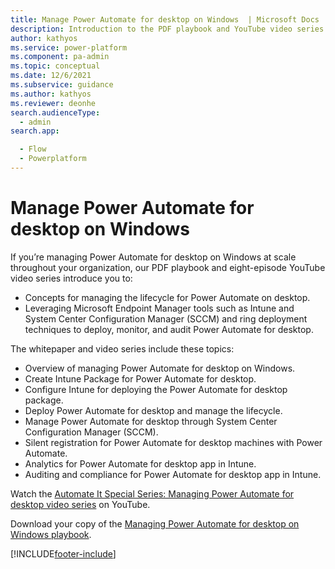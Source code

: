 ```yaml
---
title: Manage Power Automate for desktop on Windows  | Microsoft Docs
description: Introduction to the PDF playbook and YouTube video series for managing Power Automate for desktop on Windows at scale throughout your organization.
author: kathyos
ms.service: power-platform
ms.component: pa-admin
ms.topic: conceptual
ms.date: 12/6/2021
ms.subservice: guidance
ms.author: kathyos
ms.reviewer: deonhe
search.audienceType: 
  - admin
search.app: 

  - Flow
  - Powerplatform
---
```

# Manage Power Automate for desktop on Windows

If you’re managing Power Automate for desktop on Windows at scale throughout your organization, our PDF playbook and eight-episode YouTube video series introduce you to:

- Concepts for managing the lifecycle for Power Automate on desktop.
- Leveraging Microsoft Endpoint Manager tools such as Intune and System Center Configuration Manager (SCCM) and ring deployment techniques to deploy, monitor, and audit Power Automate for desktop.

The whitepaper and video series include these topics:

- Overview of managing Power Automate for desktop on Windows.
- Create Intune Package for Power Automate for desktop.
- Configure Intune for deploying the Power Automate for desktop package.
- Deploy Power Automate for desktop and manage the lifecycle.
- Manage Power Automate for desktop through System Center Configuration Manager (SCCM).
- Silent registration for Power Automate for desktop machines with Power Automate.
- Analytics for Power Automate for desktop app in Intune.
- Auditing and compliance for Power Automate for desktop app in Intune.

Watch the [Automate It Special Series: Managing Power Automate for desktop video series](https://aka.ms/padonwindowspnpvideo)  on YouTube.

Download your copy of the [Managing Power Automate for desktop on Windows playbook](https://aka.ms/padonwindowspnpdoc).


[!INCLUDE[footer-include](../../includes/footer-banner.md)]
